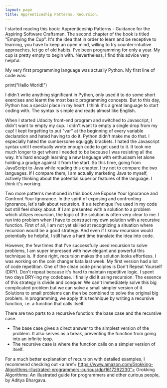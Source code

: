 ```yaml
---
layout: page
title: Apprenticeship Patterns. Recursion.
---
```



I started reading this book: Apprenticeship Patterns - Guidance for the Aspiring Software Craftsman. 
The second chapter of the book is titled "Emptying the Cup". It's the idea that in order to learn and be receptive to learning, you have to keep an open mind, willing to try counter-intuitive approaches, let go of old habits. I've been programming for only a year. My cup is pretty empty to begin with. Nevertheless, I find this advice very helpful.

My very first programming language was actually Python. My first line of code was:

print("Hello World!")

I didn't write anything significant in Python, only used it to do some short exercises and learnt the most basic programming concepts. But to this day, Python has a special place in my heart. I think it's a great language to start coding with. The syntax is simple and reads almost like English.

When I started Udacity front-end program and switched to Javascript, I didn't want to empty my cup. I didn't want to empty a single drop from my cup! I kept forgetting to put "var" at the beginning of every variable declaration and hated having to do it. Python didn't make me do that. I especially hated the cumbersome squiggly brackets. I hated the Javascript syntax until I eventually wrote enough code to get used to it. It took me much longer to get where I needed to be because I was resisting all the way. It's hard enough learning a new language with enthusiasm let alone holding a grudge against it from the start. So this time, going from JavaScript to Java while reading this chapter, I try not to compare the two languages. If I compare them, I am actually marketing Java to myself, actively thinking about the potential superior features of the language. I think it's working.

Two more patterns mentioned in this book are Expose Your Ignorance and Confront Your Ignorance. In the spirit of exposing and confronting ignorance, let's talk about recursion. It's a technique I've used in my code but still feel shaky about. If I am presented with a solution to a problem which utilizes recursion, the logic of the solution is often very clear to me. I run into problem when I have to construct my own solution with a recursive function. First of all, I am not yet skilled at recognizing a situation where recursion would be a good strategy. And even if I know recursion would potentially be helpful, I still have a hard time translate the idea into code.

However, the few times that I've successfully used recursion to solve problems, I am super impressed with how elegant and powerful this technique is. If done right, recursion makes the solution looks effortless. I was working on the coin changer kata last week. My first version had a lot of code repetition. One of the clean code principles is Don't Repeat Yourself (DRY). Don't repeat because it's hard to maintain repetitive logic. I spent two days DRY-ing my codebase. I finally did it using recursion. The essence of this strategy is divide and conquer. We can't immediately solve this big complicated problem but we can solve a small simpler version of it. Solutions to small problems can then be combined to solve the original big problem. In programming, we apply this technique by writing a recursive function, i.e. a function that calls itself.

There are two parts to a recursive function: the base case and the recursive case.
- The base case gives a direct answer to the simplest version of the problem. It also serves as a break, preventing the function from going into an infinite loop.
- The recursive case is where the function calls on a simpler version of itself.

For a much better explanation of recursion with detailed examples, I recommend checking out <a href= https://www.amazon.com/Grokking-Algorithms-illustrated-programmers-curious/dp/1617292230"> Grokking Algorithms: An illustrated guide for programmers and other curious people, by Aditya Bhargava.</a>
